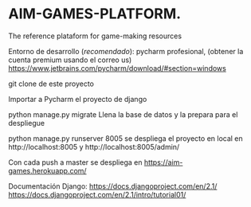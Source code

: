 # AIM-GAMES-PLATFORM.
The reference plataform for game-making resources


Entorno de desarrollo (*recomendado*):
pycharm profesional, (obtener la cuenta premium usando el correo us)
https://www.jetbrains.com/pycharm/download/#section=windows

git clone de este proyecto

Importar a Pycharm el proyecto de django

python manage.py migrate
Llena la base de datos y la prepara para el despliegue

python manage.py runserver 8005
se despliega el proyecto en local en http://localhost:8005 y http://localhost:8005/admin/

Con cada push a master se despliega en https://aim-games.herokuapp.com/

Documentación Django:
https://docs.djangoproject.com/en/2.1/
https://docs.djangoproject.com/en/2.1/intro/tutorial01/

